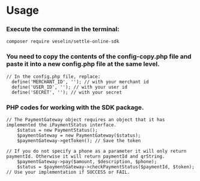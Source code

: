 # Usage

### Execute the command in the terminal:
`composer require veselin/settle-online-sdk`

### You need to copy the contents of the config-copy.php file and paste it into a new config.php file at the same level.
```
// In the config.php file, replace: 
  define('MERCHANT_ID', ''); // with your merchant id
  define('USER_ID', ''); // with your user id
  define('SECRET', ''); // with your secret
```

### PHP codes for working with the SDK package.
```
// The PaymentGateway object requires an object that it has implemented the iPaymentStatus interface.
    $status = new PaymentStatus();
    $paymentGateway = new PaymentGateway($status);
    $paymentGateway->getToken(); // Save the token
``` 
```
// If you do not specify a phone as a parameter it will only return paymentId. Otherwise it will return paymentId and qrString.
    $paymentGateway->pay($amount, $description, $phone);
    $status = $paymentGateway->checkPaymentStatus($paymentId, $token); // Use your implementation if SUCCESS or FAIL. 
```
